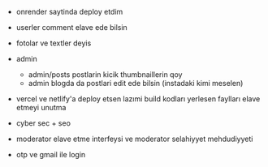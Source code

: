 - onrender saytinda deploy etdim

- userler comment elave ede bilsin 

- fotolar ve textler deyis 

- admin
  - admin/posts postlarin kicik thumbnaillerin qoy
  - admin blogda da postlari edit ede bilsin (instadaki kimi meselen)

- vercel ve netlify'a deploy etsen lazımi build kodları yerlesen faylları elave etmeyi unutma 

- cyber sec + seo

- moderator elave etme interfeysi ve moderator selahiyyet mehdudiyyeti

- otp ve gmail ile login
